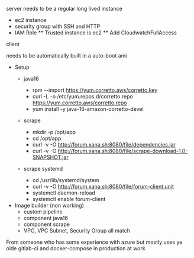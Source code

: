 server needs to be a regular long lived instance

* ec2 instance
* security group with SSH and HTTP
* IAM Role
** Trusted instance is ec2
** Add CloudwatchFullAccess

client

needs to be automatically built in a auto-boot ami

* Setup
  * java16
    * rpm --import https://yum.corretto.aws/corretto.key
    * curl -L -o /etc/yum.repos.d/corretto.repo https://yum.corretto.aws/corretto.repo
    * yum install -y java-16-amazon-corretto-devel

  * scrape
    * mkdir -p /opt/app
    * cd /opt/app
    * curl -v -O http://forum.xana.sh:8080/file/dependencies.jar
    * curl -v -O http://forum.xana.sh:8080/file/scrape-download-1.0-SNAPSHOT.jar
  * scrape systemd
    * cd /usr/lib/systemd/system
    * curl -v -O http://forum.xana.sh:8080/file/forum-client.unit
    * systemctl daemon-reload
    * systemctl enable forum-client
* Image builder (non working)
  * custom pipeline
  * component java16
  * component scrape
  * VPC, VPC Subnet, Security Group all match


From someone who has some experience with azure but mostly uses ye olde gitlab-ci and docker-compose in production at work
